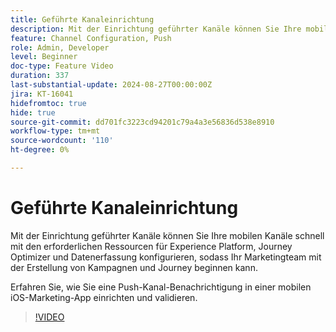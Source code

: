 ```yaml
---
title: Geführte Kanaleinrichtung
description: Mit der Einrichtung geführter Kanäle können Sie Ihre mobilen Kanäle schnell mit den erforderlichen Ressourcen für Experience Platform, Journey Optimizer und Datenerfassung konfigurieren, sodass Ihr Marketingteam mit der Erstellung von Kampagnen und Journey beginnen kann. Erfahren Sie, wie Sie eine Push-Kanal-Benachrichtigung in einer mobilen iOS-Marketing-App einrichten und validieren.
feature: Channel Configuration, Push
role: Admin, Developer
level: Beginner
doc-type: Feature Video
duration: 337
last-substantial-update: 2024-08-27T00:00:00Z
jira: KT-16041
hidefromtoc: true
hide: true
source-git-commit: dd701fc3223cd94201c79a4a3e56836d538e8910
workflow-type: tm+mt
source-wordcount: '110'
ht-degree: 0%

---
```



# Geführte Kanaleinrichtung

Mit der Einrichtung geführter Kanäle können Sie Ihre mobilen Kanäle schnell mit den erforderlichen Ressourcen für Experience Platform, Journey Optimizer und Datenerfassung konfigurieren, sodass Ihr Marketingteam mit der Erstellung von Kampagnen und Journey beginnen kann.

Erfahren Sie, wie Sie eine Push-Kanal-Benachrichtigung in einer mobilen iOS-Marketing-App einrichten und validieren.

>[!VIDEO](https://video.tv.adobe.com/v/3433053/?learn=on)
